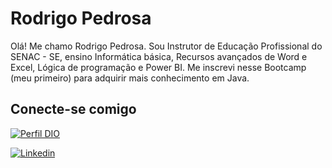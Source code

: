 # Rodrigo Pedrosa

Olá! Me chamo Rodrigo Pedrosa. Sou Instrutor de Educação Profissional do SENAC - SE, ensino Informática básica, Recursos avançados de Word e Excel, Lógica de programação e Power BI. Me inscrevi nesse Bootcamp (meu primeiro) para adquirir mais conhecimento em Java. 





## Conecte-se comigo

[![Perfil DIO](https://img.shields.io/badge/DIO/PERFIL-black)](https://www.dio.me/users/pedrosaprof)

[![Linkedin](https://img.shields.io/badge/LinkedIn-0077B5?style=for-the-badge&logo=linkedin&logoColor=white)](https://www.linkedin.com/in/rodrigo-pedrosa-2a110927?lipi=urn%3Ali%3Apage%3Ad_flagship3_profile_view_base_contact_details%3BlW%2FxgI7yRK%2BKTSN6a5Jtzw%3D%3D)